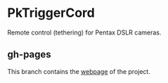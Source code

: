 # PkTriggerCord

Remote control (tethering) for Pentax DSLR cameras.

## gh-pages

This branch contains the <a href="http://pktriggercord.melda.info">webpage</a> of the project.
